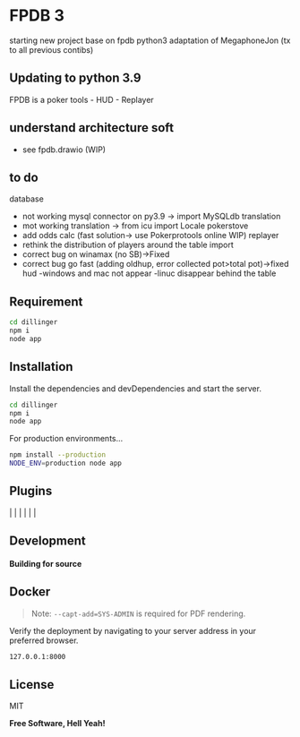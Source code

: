 # FPDB 3
starting new project base on fpdb python3 adaptation of MegaphoneJon (tx to all previous contibs)
## Updating to python 3.9
FPDB is a poker tools - HUD - Replayer

## understand architecture soft

- see fpdb.drawio (WIP)

## to do
database
- not working mysql connector on py3.9 -> import MySQLdb
translation
- mot working translation -> from icu import Locale
pokerstove
- add odds calc (fast solution-> use Pokerprotools online WIP) 
replayer
- rethink the distribution of players around the table
import
- correct bug on winamax (no SB)->Fixed
- correct bug go fast (adding oldhup, error collected pot>total pot)->fixed
hud
-windows and mac not appear
-linuc disappear behind the table


## Requirement
```sh
cd dillinger
npm i
node app
```


## Installation


Install the dependencies and devDependencies and start the server.

```sh
cd dillinger
npm i
node app
```

For production environments...

```sh
npm install --production
NODE_ENV=production node app
```

## Plugins



|  |  |
|  | |


## Development



#### Building for source


## Docker



> Note: `--capt-add=SYS-ADMIN` is required for PDF rendering.

Verify the deployment by navigating to your server address in
your preferred browser.

```sh
127.0.0.1:8000
```

## License

MIT

**Free Software, Hell Yeah!**


